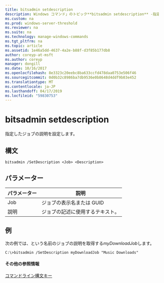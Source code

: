 ```yaml
---
title: bitsadmin setdescription
description: Windows コマンド」のトピック**bitsadmin setdescription** -指定したジョブの説明を設定します。
ms.custom: na
ms.prod: windows-server-threshold
ms.reviewer: na
ms.suite: na
ms.technology: manage-windows-commands
ms.tgt_pltfrm: na
ms.topic: article
ms.assetid: 1e46a5dd-4637-4a2e-b88f-d3f85b177db8
author: coreyp-at-msft
ms.author: coreyp
manager: dongill
ms.date: 10/16/2017
ms.openlocfilehash: 8e3323c20eebc8ba633ccfd478daa0753e506f46
ms.sourcegitcommit: 0d0b32c8986ba7db9536e0b8648d4ddf9b03e452
ms.translationtype: MT
ms.contentlocale: ja-JP
ms.lasthandoff: 04/17/2019
ms.locfileid: "59830753"
---
```

# <a name="bitsadmin-setdescription"></a>bitsadmin setdescription



指定したジョブの説明を設定します。

## <a name="syntax"></a>構文

```
bitsadmin /SetDescription <Job> <Description>
```

## <a name="parameters"></a>パラメーター

|パラメーター|説明|
|---------|-----------|
|Job|ジョブの表示名または GUID|
|説明|ジョブの記述に使用するテキスト。|

## <a name="BKMK_examples"></a>例

次の例では、という名前のジョブの説明を取得する*myDownloadJob*します。
```
C:\>bitsadmin /SetDescription myDownloadJob "Music Downloads"
```

#### <a name="additional-references"></a>その他の参照情報

[コマンドライン構文キー](command-line-syntax-key.md)